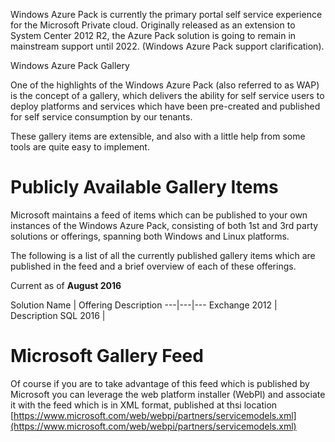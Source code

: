Windows Azure Pack is currently the primary portal self service experience for the Microsoft Private cloud. Originally released as an extension to System Center 2012 R2, the  Azure Pack solution is going to remain in mainstream support until 2022. (Windows Azure Pack support clarification). 

Windows Azure Pack Gallery

One of the highlights of the Windows Azure Pack (also referred to as WAP) is the concept of a gallery, which delivers the ability for self service users to deploy platforms and services which have been pre-created and published for self service consumption by our tenants. 

These gallery items are extensible, and also with a little help from some tools are quite easy to implement. 

# Publicly Available Gallery Items

Microsoft maintains a feed of items which can be published to your own instances of the Windows Azure Pack, consisting of both 1st and 3rd party solutions or offerings, spanning both Windows and Linux platforms. 

The following is a list of all the currently published gallery items which are published in the feed and a brief overview of each of these offerings.

Current as of **August 2016**

Solution Name | Offering Description
---|---|---
Exchange 2012 | Description
SQL 2016      |

# Microsoft Gallery Feed

Of course if you are to take advantage of this feed which is published by Microsoft you can leverage the web platform installer (WebPI) and associate it with the feed which is in XML format, published at thsi location [https://www.microsoft.com/web/webpi/partners/servicemodels.xml](https://www.microsoft.com/web/webpi/partners/servicemodels.xml)